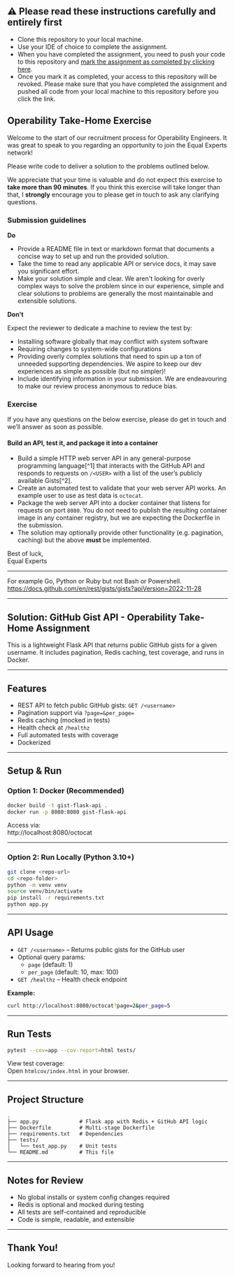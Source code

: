 ## :warning: Please read these instructions carefully and entirely first
* Clone this repository to your local machine.
* Use your IDE of choice to complete the assignment.
* When you have completed the assignment, you need to  push your code to this repository and [mark the assignment as completed by clicking here]({{submission_link}}).
* Once you mark it as completed, your access to this repository will be revoked. Please make sure that you have completed the assignment and pushed all code from your local machine to this repository before you click the link.

## Operability Take-Home Exercise

Welcome to the start of our recruitment process for Operability Engineers. It was great to speak to you regarding an opportunity to join the Equal Experts network!

Please write code to deliver a solution to the problems outlined below.

We appreciate that your time is valuable and do not expect this exercise to **take more than 90 minutes**. If you think this exercise will take longer than that, I **strongly** encourage you to please get in touch to ask any clarifying questions.

### Submission guidelines
**Do**
- Provide a README file in text or markdown format that documents a concise way to set up and run the provided solution.
- Take the time to read any applicable API or service docs, it may save you significant effort.
- Make your solution simple and clear. We aren't looking for overly complex ways to solve the problem since in our experience, simple and clear solutions to problems are generally the most maintainable and extensible solutions.

**Don't**

Expect the reviewer to dedicate a machine to review the test by:

- Installing software globally that may conflict with system software
- Requiring changes to system-wide configurations
- Providing overly complex solutions that need to spin up a ton of unneeded supporting dependencies. We aspire to keep our dev experiences as simple as possible (but no simpler)!
- Include identifying information in your submission. We are endeavouring to make our review process anonymous to reduce bias.

### Exercise
If you have any questions on the below exercise, please do get in touch and we’ll answer as soon as possible.

#### Build an API, test it, and package it into a container
- Build a simple HTTP web server API in any general-purpose programming language[^1] that interacts with the GitHub API and responds to requests on `/<USER>` with a list of the user’s publicly available Gists[^2].
- Create an automated test to validate that your web server API works. An example user to use as test data is `octocat`.
- Package the web server API into a docker container that listens for requests on port `8080`. You do not need to publish the resulting container image in any container registry, but we are expecting the Dockerfile in the submission.
- The solution may optionally provide other functionality (e.g. pagination, caching) but the above **must** be implemented.

Best of luck,  
Equal Experts
__________________________________________
For example Go, Python or Ruby but not Bash or Powershell.  
 https://docs.github.com/en/rest/gists/gists?apiVersion=2022-11-28


---

## Solution:  GitHub Gist API - Operability Take-Home Assignment

This is a lightweight Flask API that returns public GitHub gists for a given username. It includes pagination, Redis caching, test coverage, and runs in Docker.

---

## Features

- REST API to fetch public GitHub gists: `GET /<username>`
- Pagination support via `?page=&per_page=`
- Redis caching (mocked in tests)
- Health check at `/healthz`
- Full automated tests with coverage
- Dockerized

---

## Setup & Run

### Option 1: Docker (Recommended)

```bash
docker build -t gist-flask-api .
docker run -p 8080:8080 gist-flask-api
```

Access via:  
http://localhost:8080/octocat

---

### Option 2: Run Locally (Python 3.10+)

```bash
git clone <repo-url>
cd <repo-folder>
python -m venv venv
source venv/bin/activate
pip install -r requirements.txt
python app.py
```

---

## API Usage

- `GET /<username>` – Returns public gists for the GitHub user
- Optional query params:
  - `page` (default: 1)
  - `per_page` (default: 10, max: 100)
- `GET /healthz` – Health check endpoint

**Example:**

```bash
curl http://localhost:8080/octocat?page=2&per_page=5
```

---

## Run Tests

```bash
pytest --cov=app --cov-report=html tests/
```

View test coverage:  
Open `htmlcov/index.html` in your browser.

---

## Project Structure

```
.
├── app.py             # Flask app with Redis + GitHub API logic
├── Dockerfile         # Multi-stage Dockerfile
├── requirements.txt   # Dependencies
├── tests/
│   └── test_app.py    # Unit tests
└── README.md          # This file
```

---

## Notes for Review

- No global installs or system config changes required
- Redis is optional and mocked during testing
- All tests are self-contained and reproducible
- Code is simple, readable, and extensible

---

## Thank You!

Looking forward to hearing from you!